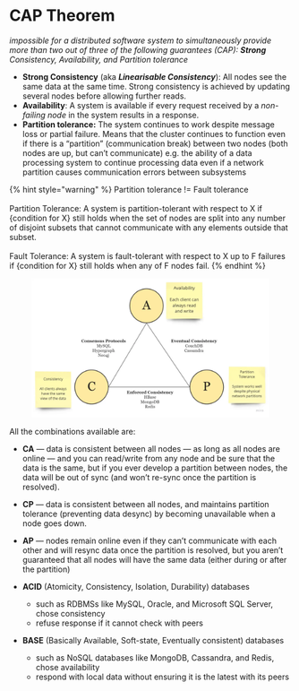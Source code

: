 # CAP Theorem

_impossible for a distributed software system to simultaneously provide more than two out of three of the following guarantees (CAP): **Strong** Consistency, Availability, and Partition tolerance_

* **Strong Consistency** (aka _**Linearisable Consistency**_): All nodes see the same data at the same time. Strong consistency is achieved by updating several nodes before allowing further reads.
* **Availability**: A system is available if every request received by a _non-failing node_ in the system results in a response.
* **Partition tolerance:** The system continues to work despite message loss or partial failure. Means that the cluster continues to function even if there is a “partition” (communication break) between two nodes (both nodes are up, but can’t communicate) e.g. the ability of a data processing system to continue processing data even if a network partition causes communication errors between subsystems

{% hint style="warning" %}
Partition tolerance != Fault tolerance\
\
Partition Tolerance: A system is partition-tolerant with respect to X if {condition for X} still holds when the set of nodes are split into any number of disjoint subsets that cannot communicate with any elements outside that subset.\
\
Fault Tolerance: A system is fault-tolerant with respect to X up to F failures if {condition for X} still holds when any of F nodes fail.
{% endhint %}

<figure><img src="../.gitbook/assets/14.webp" alt=""><figcaption></figcaption></figure>

All the combinations available are:

* **CA** — data is consistent between all nodes — as long as all nodes are online — and you can read/write from any node and be sure that the data is the same, but if you ever develop a partition between nodes, the data will be out of sync (and won’t re-sync once the partition is resolved).
* **CP** — data is consistent between all nodes, and maintains partition tolerance (preventing data desync) by becoming unavailable when a node goes down.
* **AP** — nodes remain online even if they can’t communicate with each other and will resync data once the partition is resolved, but you aren’t guaranteed that all nodes will have the same data (either during or after the partition)



* **ACID** (Atomicity, Consistency, Isolation, Durability) databases
  * such as RDBMSs like MySQL, Oracle, and Microsoft SQL Server, chose consistency
  * refuse response if it cannot check with peers
* **BASE** (Basically Available, Soft-state, Eventually consistent) databases
  * such as NoSQL databases like MongoDB, Cassandra, and Redis, chose availability
  * respond with local data without ensuring it is the latest with its peers

